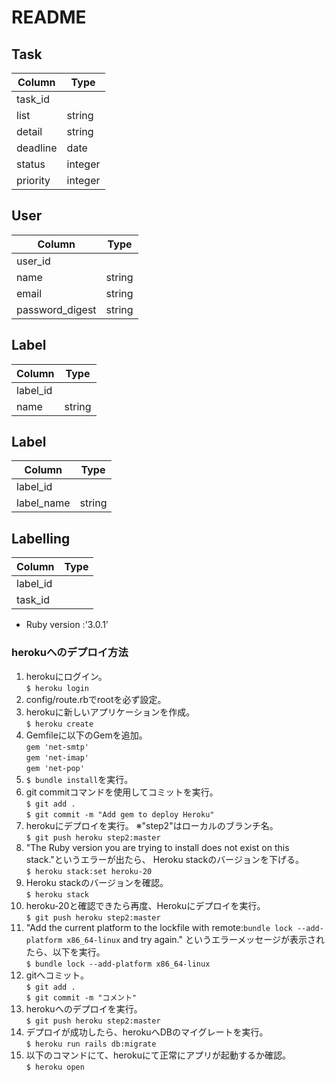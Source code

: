 # README

## Task
|  Column |  Type  |
| ------- | ------ |
|  task_id |  |
|  list   | string |
|  detail | string |
|  deadline | date |
|  status | integer |
|  priority | integer |


## User
|  Column |  Type  |
| ------- | ------ |
| user_id |  |
|  name   | string |
|  email  | string |
|  password_digest | string |

## Label
|  Column |  Type  |
| ------- | ------ |
| label_id |  |
|  name   | string |

## Label
|  Column |  Type  |
| ------- | ------ |
| label_id |  |
| label_name | string |

## Labelling
|  Column |  Type  |
| ------- | ------ |
| label_id |  |
| task_id |  |

* Ruby version :'3.0.1'

### herokuへのデプロイ方法

1. herokuにログイン。<br>
`$ heroku login`
1. config/route.rbでrootを必ず設定。
1. herokuに新しいアプリケーションを作成。<br>
`$ heroku create`
1. Gemfileに以下のGemを追加。
<br>`gem 'net-smtp'`
<br>`gem 'net-imap'`
<br>`gem 'net-pop'`
1. `$ bundle install`を実行。
1. git commitコマンドを使用してコミットを実行。
<br>`$ git add .`
<br>`$ git commit -m "Add gem to deploy Heroku"`
1. herokuにデプロイを実行。
※"step2"はローカルのブランチ名。
<br>`$ git push heroku step2:master`
1. "The Ruby version you are trying to install does not exist on this stack."というエラーが出たら、
Heroku stackのバージョンを下げる。
<br>`$ heroku stack:set heroku-20`
1. Heroku stackのバージョンを確認。
<br>`$ heroku stack`
1. heroku-20と確認できたら再度、Herokuにデプロイを実行。
<br>`$ git push heroku step2:master`
1. "Add the current platform to the lockfile with
remote:`bundle lock --add-platform x86_64-linux` and try again." というエラーメッセージが表示されたら、以下を実行。
<br>`$ bundle lock --add-platform x86_64-linux`
1. gitへコミット。
<br>`$ git add .`
<br>`$ git commit -m "コメント"`
1. herokuへのデプロイを実行。
<br>`$ git push heroku step2:master`
1. デプロイが成功したら、herokuへDBのマイグレートを実行。
<br>`$ heroku run rails db:migrate`
1. 以下のコマンドにて、herokuにて正常にアプリが起動するか確認。
<br>`$ heroku open`
